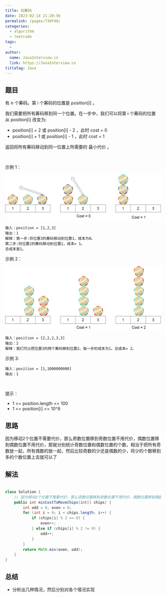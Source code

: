 ```yaml
---
title: 玩筹码
date: 2023-02-14 21:20:56
permalink: /pages/730f46/
categories:
  - algorithm
  - leetcode
tags:
  - 
author: 
  name: JavaInterview.cn
  link: https://JavaInterview.cn
titleTag: Java
---
```


## 题目

有 n 个筹码。第 i 个筹码的位置是 position[i] 。

我们需要把所有筹码移到同一个位置。在一步中，我们可以将第 i 个筹码的位置从 position[i] 改变为:

- position[i] + 2 或 position[i] - 2 ，此时 cost = 0
- position[i] + 1 或 position[i] - 1 ，此时 cost = 1

返回将所有筹码移动到同一位置上所需要的 最小代价 。

 

示例 1：

![](/media/pictures/leetcode/chips_e1.jpeg)


    输入：position = [1,2,3]
    输出：1
    解释：第一步:将位置3的筹码移动到位置1，成本为0。
    第二步:将位置2的筹码移动到位置1，成本= 1。
    总成本是1。
示例 2：

![](/media/pictures/leetcode/chip_e2.jpeg)

    输入：position = [2,2,2,3,3]
    输出：2
    解释：我们可以把位置3的两个筹码移到位置2。每一步的成本为1。总成本= 2。
示例 3:

    输入：position = [1,1000000000]
    输出：1
 

提示：

- 1 <= position.length <= 100
- 1 <= position[i] <= 10^9

## 思路

因为移动2个位置不需要代价，那么奇数位置移到奇数位置不用代价，偶数位置移到偶数位置不用代价，那就分别统计奇数位置和偶数位置的个数，相当于把所有奇数放一起，所有偶数的放一起，然后比较奇数的少还是偶数的少，将少的个数移到多的个数位置上去就可以了

## 解法
```java

class Solution {
    // 因为移动2个位置不需要代价，那么奇数位置移到奇数位置不用代价，偶数位置移到偶数位置不用代价，那就分别统计奇数位置和偶数位置的个数，相当于把所有奇数放一起，所有偶数的放一起，然后比较奇数的少还是偶数的少，将少的个数移到多的个数位置上去就可以了
    public int minCostToMoveChips(int[] chips) {
        int odd = 0, even = 0;
        for (int i = 0; i < chips.length; i++) {
            if (chips[i] % 2 == 0) {
                even++;
            } else if (chips[i] % 2 != 0) {
                odd++;
            }
        }
        return Math.min(even, odd);  
    }
}
```

## 总结

- 分析出几种情况，然后分别对各个情况实现 
